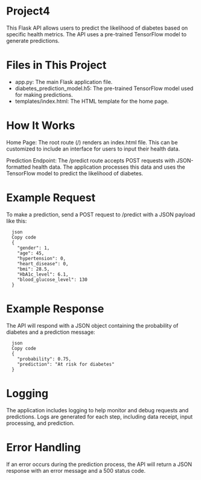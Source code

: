 # Project4
This Flask API allows users to predict the likelihood of diabetes based on specific health metrics. The API uses a pre-trained TensorFlow model to generate predictions.

# Files in This Project
- app.py: The main Flask application file.
- diabetes_prediction_model.h5: The pre-trained TensorFlow model used for making predictions.
- templates/index.html: The HTML template for the home page.

# How It Works

Home Page: The root route (/) renders an index.html file. This can be customized to include an interface for users to input their health data.

Prediction Endpoint: The /predict route accepts POST requests with JSON-formatted health data. The application processes this data and uses the TensorFlow model to predict the likelihood of diabetes.

# Example Request
To make a prediction, send a POST request to /predict with a JSON payload like this:

      json
      Copy code
      {
        "gender": 1,
        "age": 45,
        "hypertension": 0,
        "heart_disease": 0,
        "bmi": 28.5,
        "HbA1c_level": 6.1,
        "blood_glucose_level": 130
      }
      
# Example Response
The API will respond with a JSON object containing the probability of diabetes and a prediction message:

      json
      Copy code
      {
        "probability": 0.75,
        "prediction": "At risk for diabetes"
      }
      
# Logging
The application includes logging to help monitor and debug requests and predictions. Logs are generated for each step, including data receipt, input processing, and prediction.

# Error Handling
If an error occurs during the prediction process, the API will return a JSON response with an error message and a 500 status code.
